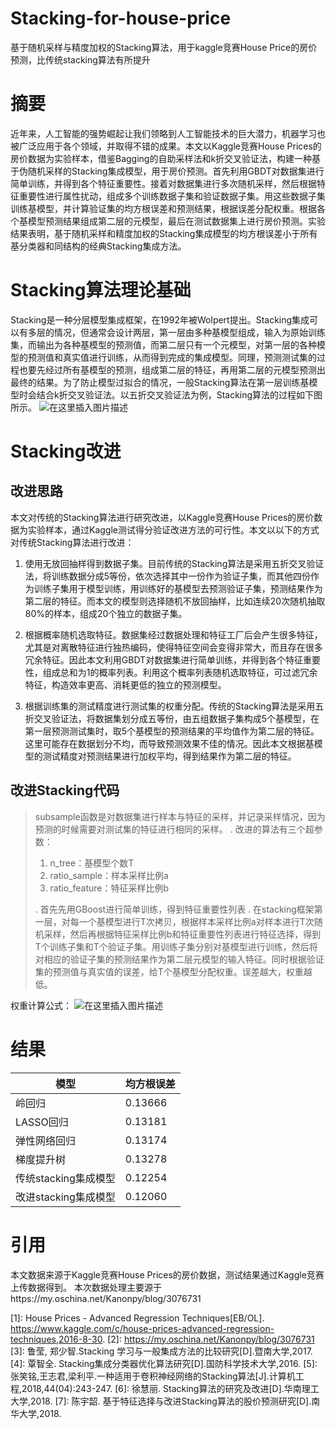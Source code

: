 # Stacking-for-house-price
基于随机采样与精度加权的Stacking算法，用于kaggle竞赛House Price的房价预测，比传统stacking算法有所提升

# 摘要
近年来，人工智能的强势崛起让我们领略到人工智能技术的巨大潜力，机器学习也被广泛应用于各个领域，并取得不错的成果。本文以Kaggle竞赛House Prices的房价数据为实验样本，借鉴Bagging的自助采样法和k折交叉验证法，构建一种基于伪随机采样的Stacking集成模型，用于房价预测。首先利用GBDT对数据集进行简单训练，并得到各个特征重要性。接着对数据集进行多次随机采样，然后根据特征重要性进行属性扰动，组成多个训练数据子集和验证数据子集。用这些数据子集训练基模型，并计算验证集的均方根误差和预测结果，根据误差分配权重。根据各个基模型预测结果组成第二层的元模型，最后在测试数据集上进行房价预测。实验结果表明，基于随机采样和精度加权的Stacking集成模型的均方根误差小于所有基分类器和同结构的经典Stacking集成方法。
# Stacking算法理论基础

  Stacking是一种分层模型集成框架，在1992年被Wolpert提出。Stacking集成可以有多层的情况，但通常会设计两层，第一层由多种基模型组成，输入为原始训练集，而输出为各种基模型的预测值，而第二层只有一个元模型，对第一层的各种模型的预测值和真实值进行训练，从而得到完成的集成模型。同理，预测测试集的过程也要先经过所有基模型的预测，组成第二层的特征，再用第二层的元模型预测出最终的结果。为了防止模型过拟合的情况，一般Stacking算法在第一层训练基模型时会结合k折交叉验证法。以五折交叉验证法为例，Stacking算法的过程如下图所示。
  ![在这里插入图片描述](https://img-blog.csdnimg.cn/20210602223645181.png?x-oss-process=image/watermark,type_ZmFuZ3poZW5naGVpdGk,shadow_10,text_aHR0cHM6Ly9ibG9nLmNzZG4ubmV0L3lvdV9qdXN0X2xvb2s=,size_16,color_FFFFFF,t_70#pic_center)



# Stacking改进
## 改进思路

本文对传统的Stacking算法进行研究改进，以Kaggle竞赛House Prices的房价数据为实验样本，通过Kaggle测试得分验证改进方法的可行性。本文以以下的方式对传统Stacking算法进行改进：

1. 使用无放回抽样得到数据子集。目前传统的Stacking算法是采用五折交叉验证法，将训练数据分成5等份，依次选择其中一份作为验证子集，而其他四份作为训练子集用于模型训练，用训练好的基模型去预测验证子集，预测结果作为第二层的特征。而本文的模型则选择随机不放回抽样，比如连续20次随机抽取80%的样本，组成20个独立的数据子集。

2. 根据概率随机选取特征。数据集经过数据处理和特征工厂后会产生很多特征，尤其是对离散特征进行独热编码，使得特征空间会变得非常大，而且存在很多冗余特征。因此本文利用GBDT对数据集进行简单训练，并得到各个特征重要性，组成总和为1的概率列表。利用这个概率列表随机选取特征，可过滤冗余特征，构造效率更高、消耗更低的独立的预测模型。

3. 根据训练集的测试精度进行测试集的权重分配。传统的Stacking算法是采用五折交叉验证法，将数据集划分成五等份，由五组数据子集构成5个基模型，在第一层预测测试集时，取5个基模型的预测结果的平均值作为第二层的特征。这里可能存在数据划分不均，而导致预测效果不佳的情况。因此本文根据基模型的测试精度对预测结果进行加权平均，得到结果作为第二层的特征。

## 改进Stacking代码

> subsample函数是对数据集进行样本与特征的采样，并记录采样情况，因为预测的时候需要对测试集的特征进行相同的采样。
> .
> 改进的算法有三个超参数：
> 1. n_tree：基模型个数T
> 2. ratio_sample：样本采样比例a
> 3. ratio_feature：特征采样比例b
> 
> .
> 首先先用GBoost进行简单训练，得到特征重要性列表
> .
> 在stacking框架第一层，对每一个基模型进行T次拷贝，根据样本采样比例a对样本进行T次随机采样，然后再根据特征采样比例b和特征重要性列表进行特征选择，得到T个训练子集和T个验证子集。用训练子集分别对基模型进行训练，然后将对相应的验证子集的预测结果作为第二层元模型的输入特征。同时根据验证集的预测值与真实值的误差，给T个基模型分配权重。误差越大，权重越低。

权重计算公式：
![在这里插入图片描述](https://img-blog.csdnimg.cn/20210602231607137.png)




# 结果

|模型  |均方根误差  |
|--|--|
| 岭回归 | 0.13666 |
| LASSO回归 | 0.13181|
| 弹性网络回归 | 0.13174 |
| 梯度提升树 | 0.13278 |
| 传统stacking集成模型 | 0.12254 |
| 改进stacking集成模型 | 0.12060 |




# 引用
本文数据来源于Kaggle竞赛House Prices的房价数据，测试结果通过Kaggle竞赛上传数据得到。
本次数据处理主要源于https://my.oschina.net/Kanonpy/blog/3076731

 [1]:  House Prices - Advanced Regression Techniques[EB/OL]. https://www.kaggle.com/c/house-prices-advanced-regression-techniques,2016-8-30.
 [2]: https://my.oschina.net/Kanonpy/blog/3076731
 [3]: 鲁莹, 郑少智.Stacking 学习与一般集成方法的比较研究[D].暨南大学,2017.
 [4]: 覃智全. Stacking集成分类器优化算法研究[D].国防科学技术大学,2016.
 [5]: 张笑铭,王志君,梁利平.一种适用于卷积神经网络的Stacking算法[J].计算机工程,2018,44(04):243-247.
 [6]: 徐慧丽. Stacking算法的研究及改进[D].华南理工大学,2018.
 [7]: 陈宇韶. 基于特征选择与改进Stacking算法的股价预测研究[D].南华大学,2018.

